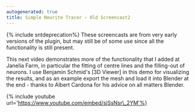 ```yaml
---
autogenerated: true
title: Simple Neurite Tracer › Old Screencast2
---
```


{% include sntdeprecation%}
 These screencasts are from very early versions of the plugin, but may still be of some use since all the functionality is still present.

This next video demonstrates more of the functionality that I added at Janelia Farm, in particular the fitting of centre lines and the filling-out of neurons. I use Benjamin Schmid's \[3D Viewer\] in this demo for visualizing the results, and as an example export the mesh and load it into Blender at the end - thanks to Albert Cardona for his advice on all matters Blender.

{% include youtube url='https://www.youtube.com/embed/sjSsNsr\_2YM'%}
